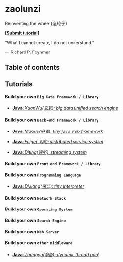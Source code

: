 # zaolunzi
Reinventing the wheel (造轮子)

**[[Submit tutorial](https://github.com/selectbook/zaolunzi/issues/new)]**

“What I cannot create, I do not understand.”

― Richard P. Feynman

## Table of contents

## Tutorials

#### Build your own `Big Data Framework / Library`

* [**Java**: _XuanWu(玄武): big data unified search engine_](https://github.com/selectbook/zaolunzi/tree/main/xuanwu)

#### Build your own `Back-end Framework / Library`

* [**Java**: _Maque(麻雀): tiny java web framework_](https://github.com/selectbook/zaolunzi/tree/main/maque)

* [**Java**: _Feige(飞鸽): distributed service system_](https://github.com/selectbook/zaolunzi/tree/main/feige)

* [**Java**: _Diting(谛听): streaming system_](https://github.com/selectbook/zaolunzi/tree/main/diting)

#### Build your own `Front-end Framework / Library`

#### Build your own `Programming Language`

* [**Java**: _DiJiang(帝江): tiny Interpreter_](https://github.com/selectbook/zaolunzi/tree/main/dijiang)

#### Build your own `Network Stack`

#### Build your own `Operating System`

#### Build your own `Search Engine`

#### Build your own `Web Server`

#### Build your own `other middleware`

* [**Java**: _Zhangyu(章鱼): dynamic thread pool_](https://github.com/selectbook/zaolunzi/tree/main/zhangyu)

